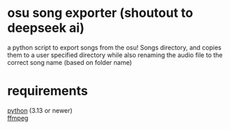 # osu song exporter (shoutout to deepseek ai)
 
a python script to export songs from the osu! Songs directory, and copies them to a user specified directory while also renaming the audio file to the correct song name (based on folder name)

# requirements
[python](https://www.python.org/downloads/) (3.13 or newer)\
[ffmpeg](https://www.ffmpeg.org/download.html)
